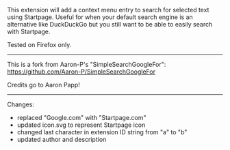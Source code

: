 This extension will add a context menu entry to search for selected text using Startpage. Useful for when your default search engine is an alternative like DuckDuckGo but you still want to be able to easily search with Startpage.

Tested on Firefox only.


---


This is a fork from Aaron-P's "SimpleSearchGoogleFor":
https://github.com/Aaron-P/SimpleSearchGoogleFor

Credits go to Aaron Papp!


---


Changes:
* replaced "Google.com" with "Startpage.com"
* updated icon.svg to represent Startpage icon
* changed last character in extension ID string from "a" to "b"
* updated author and description


